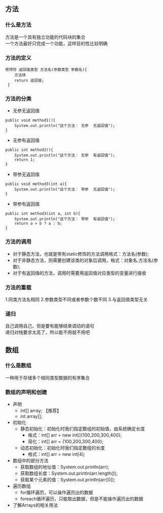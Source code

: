 ## 方法
### 什么是方法
方法是一个具有独立功能的代码块的集合  
一个方法最好只完成一个功能，这样目的性比较明确
### 方法的定义
```
修饰符 返回值类型 方法名(参数类型 参数名){
    方法体
    return 返回值;
 }
```
### 方法的分类
* 无参无返回值
```
public void method1(){
    System.out.println("这个方法： 无参  无返回值");
}
```
* 无参有返回值
```
public int method2(){
    System.out.println("这个方法： 无参  有返回值");
    return 1;
}
```
* 带参无返回值
```
public void method3(int a){
    System.out.println("这个方法： 带参  无返回值");
}
```
* 带参有返回值
```
public int method3(int a, int b){
    System.out.println("这个方法： 带参  有返回值");
    return a > b ? a : b;
}
```
### 方法的调用
* 对于静态方法，也就是带有static修饰的方法调用格式：方法名(参数);
* 对于非静态方法，则需要创建该类的对象后调用，格式：对象名.方法名(参数);
* 对于有返回值的方法，调用时需要用返回值对应类型的变量进行接收
### 方法的重载
1.同类方法名相同
2.参数类型不同或者参数个数不同
3.与返回值类型无关
### 递归
自己调用自己，但是要有能够结束调动的语句  
递归对栈要求太高了，所以能不用就不用吧

## 数组
### 什么是数组
一种用于存储多个相同类型数据的有序集合
### 数组的声明和创建
* 声明
    * int[] array;  【推荐】
    * int array[];
* 初始化
    * 静态初始化：初始化时我们指定数组的初始值，由系统确定长度
        * 格式：int[] arr = new int[]{100,200,300,400};
        * 简化：int[] arr = {100,200,300,400};
    * 动态初始化：初始化时我们指定数组的长度
        * 格式：int[] arr = new int[4];
* 数组中的部分方法
    * 获取数组的地址值：System.out.println(arr);
    * 获取数组长度：System.out.println(arr.length());
    * 获取某个元素的值：System.out.println(arr[0]);
* 遍历数组
    * for循环遍历，可以操作遍历出的数据
    * foreach循环遍历，只能取出数据，但是不能操作遍历出的数据
* 了解Arrays的相关用法
    